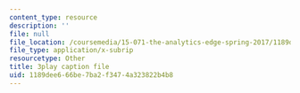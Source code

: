 ```yaml
---
content_type: resource
description: ''
file: null
file_location: /coursemedia/15-071-the-analytics-edge-spring-2017/1189dee666be7ba2f3474a323822b4b8_fQXFHIsvV-c.srt
file_type: application/x-subrip
resourcetype: Other
title: 3play caption file
uid: 1189dee6-66be-7ba2-f347-4a323822b4b8
---
```

